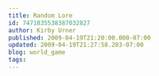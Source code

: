 ```yaml
---
title: Random Lore
id: 7471835538387032827
author: Kirby Urner
published: 2009-04-19T21:20:00.000-07:00
updated: 2009-04-19T21:27:58.203-07:00
blog: world_game
tags: 
---
```


